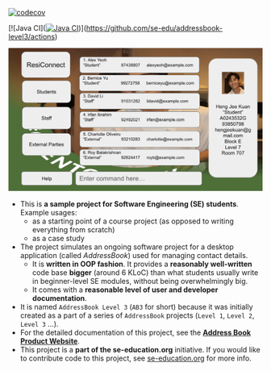 [![codecov](https://codecov.io/gh/AY2425S2-CS2103T-T11-3/tp/graph/badge.svg?token=PDPHV8ORPO)](https://codecov.io/gh/AY2425S2-CS2103T-T11-3/tp)

[![Java CI]([![Java CI](https://github.com/AY2425S2-CS2103T-T11-3/tp/actions/workflows/gradle.yml/badge.svg)](https://github.com/AY2425S2-CS2103T-T11-3/tp/actions/workflows/gradle.yml))](https://github.com/se-edu/addressbook-level3/actions)

![Ui](docs/images/Ui.png)

* This is **a sample project for Software Engineering (SE) students**.<br>
  Example usages:
  * as a starting point of a course project (as opposed to writing everything from scratch)
  * as a case study
* The project simulates an ongoing software project for a desktop application (called _AddressBook_) used for managing contact details.
  * It is **written in OOP fashion**. It provides a **reasonably well-written** code base **bigger** (around 6 KLoC) than what students usually write in beginner-level SE modules, without being overwhelmingly big.
  * It comes with a **reasonable level of user and developer documentation**.
* It is named `AddressBook Level 3` (`AB3` for short) because it was initially created as a part of a series of `AddressBook` projects (`Level 1`, `Level 2`, `Level 3` ...).
* For the detailed documentation of this project, see the **[Address Book Product Website](https://se-education.org/addressbook-level3)**.
* This project is a **part of the se-education.org** initiative. If you would like to contribute code to this project, see [se-education.org](https://se-education.org/#contributing-to-se-edu) for more info.

